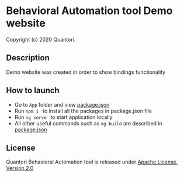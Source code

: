 # Behavioral Automation tool Demo website
Copyright (c) 2020 Quantori.

## Description
Demo website was created in order to show bindings functionality

## How to launch 
* Go to ```App``` folder and view [package.json](package.json)
* Run ```npm i ``` to install all the packages in package.json file
* Run ```ng serve ```  to start application locally
* All other useful commands such as ```ng build``` are described in [package.json](package.json)

## License
Quantori Behavioral Automation tool is released under [Apache License, Version 2.0](../../LICENSE)
